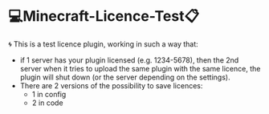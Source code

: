 # 💻Minecraft-Licence-Test📋

🌀 This is a test licence plugin, working in such a way that: 
* if 1 server has your plugin licensed (e.g. 1234-5678), then the 2nd server when it tries to upload the same plugin with the same licence, the plugin will shut down (or the server depending on the settings).
* There are 2 versions of the possibility to save licences:
  * 1 in config
  * 2 in code
